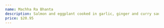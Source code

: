 ```yaml
---
name: Machha Ra Bhanta
description: Salmon and eggplant cooked in garlic, ginger and curry sauce.
price: $20.95
---
```

